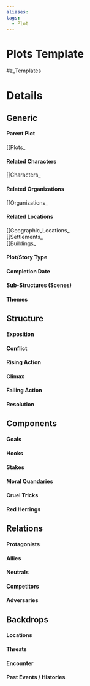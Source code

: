 ```yaml
---
aliases: 
tags:
  - Plot
---
```

# Plots Template
#z_Templates 


# Details
## Generic
#### Parent Plot
[[Plots_
#### Related Characters
[[Characters_
#### Related Organizations
[[Organizations_
#### Related Locations
[[Geographic_Locations_  
[[Settlements_  
[[Buildings_
#### Plot/Story Type
#### Completion Date
#### Sub-Structures (Scenes)
#### Themes
## Structure
#### Exposition
#### Conflict
#### Rising Action
#### Climax
#### Falling Action
#### Resolution
## Components
#### Goals
#### Hooks
#### Stakes
#### Moral Quandaries
#### Cruel Tricks
#### Red Herrings
## Relations
#### Protagonists
#### Allies
#### Neutrals
#### Competitors
#### Adversaries
## Backdrops
#### Locations
#### Threats
#### Encounter
#### Past Events / Histories
